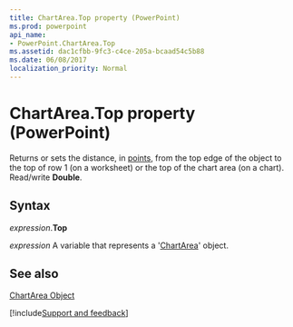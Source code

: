 ```yaml
---
title: ChartArea.Top property (PowerPoint)
ms.prod: powerpoint
api_name:
- PowerPoint.ChartArea.Top
ms.assetid: dac1cfbb-9fc3-c4ce-205a-bcaad54c5b88
ms.date: 06/08/2017
localization_priority: Normal
---
```



# ChartArea.Top property (PowerPoint)

Returns or sets the distance, in [points](../language/glossary/vbe-glossary.md#point), from the top edge of the object to the top of row 1 (on a worksheet) or the top of the chart area (on a chart). Read/write  **Double**.


## Syntax

_expression_.**Top**

_expression_ A variable that represents a '[ChartArea](PowerPoint.ChartArea.md)' object.


## See also


[ChartArea Object](PowerPoint.ChartArea.md)

[!include[Support and feedback](~/includes/feedback-boilerplate.md)]